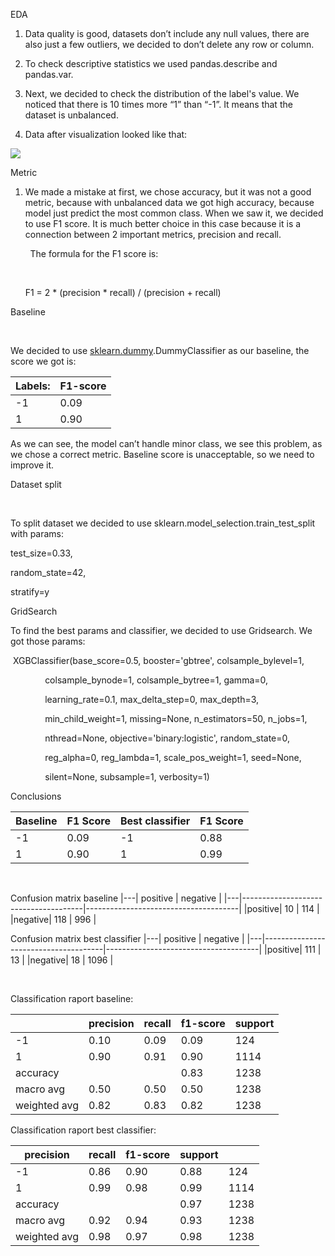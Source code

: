 EDA

1.  Data quality is good, datasets don’t include any null values, there
    are also just a few outliers, we decided to don’t delete any row or
    column.

2.  To check descriptive statistics we used pandas.describe and
    pandas.var.

3.  Next, we decided to check the distribution of the label's value. We
    noticed that there is 10 times more “1” than “-1”. It means that the
    dataset is unbalanced.

4.  Data after visualization looked like that:

![](https://i.imgur.com/poWhOEM.png)

Metric

1.  We made a mistake at first, we chose accuracy, but it was not a good
    metric, because with unbalanced data we got high accuracy, because
    model just predict the most common class. When we saw it, we decided
    to use F1 score. It is much better choice in this case because it is
    a connection between 2 important metrics, precision and recall.

        The formula for the F1 score is:

     

      F1 = 2 \* (precision \* recall) / (precision + recall)

Baseline

 

We decided to use
[sklearn.dummy](https://www.google.com/url?q=https://scikit-learn.org/stable/modules/classes.html%23module-sklearn.dummy&sa=D&source=editors&ust=1625095867936000&usg=AOvVaw3EwzpY9z4len9Kq4301mUd).DummyClassifier
as our baseline, the score we got is:

| Labels:                              | F1-score                             |
|--------------------------------------|--------------------------------------|
| -1                                   | 0.09                                 |
| 1                                    | 0.90                                 |

As we can see, the model can’t handle minor class, we see this problem,
as we chose a correct metric. Baseline score is unacceptable, so we need
to improve it.

Dataset split

 

To split dataset we decided to use
sklearn.model\_selection.train\_test\_split with params:

test\_size=0.33,

random\_state=42,

stratify=y

GridSearch

To find the best params and classifier, we decided to use Gridsearch. We
got those params:

 XGBClassifier(base\_score=0.5, booster='gbtree', colsample\_bylevel=1,

              colsample\_bynode=1, colsample\_bytree=1, gamma=0,

              learning\_rate=0.1, max\_delta\_step=0, max\_depth=3,

              min\_child\_weight=1, missing=None, n\_estimators=50,
n\_jobs=1,

              nthread=None, objective='binary:logistic',
random\_state=0,

              reg\_alpha=0, reg\_lambda=1, scale\_pos\_weight=1,
seed=None,

              silent=None, subsample=1, verbosity=1)

Conclusions

| Baseline           | F1 Score           | Best classifier    | F1 Score           |
|--------------------|--------------------|--------------------|--------------------|
| -1                 | 0.09               | -1                 | 0.88               |
| 1                  | 0.90               | 1                  | 0.99               |

               

Confusion matrix baseline
|---|                 positive        |                negative           |
|---|--------------------------------------|--------------------------------------|
|positive| 10                                   | 114                                  |
|negative| 118                                  | 996                                  |


Confusion matrix best classifier 
|---|                 positive        |                negative           |
|---|--------------------------------------|--------------------------------------|
|positive| 111                                  | 13                                   |
|negative| 18                                   | 1096                                 |

             

Classification raport baseline:

|              | precision | recall | f1-score | support |
|--------------|-----------|--------|----------|---------|
| -1           | 0.10      | 0.09   | 0.09     | 124     |
| 1            | 0.90      | 0.91   | 0.90     | 1114    |
| accuracy     |           |        | 0.83     | 1238    |
| macro avg    | 0.50      | 0.50   | 0.50     | 1238    |
| weighted avg | 0.82      | 0.83   | 0.82     | 1238    |

Classification raport best classifier:

| precision    | recall | f1-score | support |      |
|--------------|--------|----------|---------|------|
| -1           | 0.86   | 0.90     | 0.88    | 124  |
| 1            | 0.99   | 0.98     | 0.99    | 1114 |
| accuracy     |        |          | 0.97    | 1238 |
| macro avg    | 0.92   | 0.94     | 0.93    | 1238 |
| weighted avg | 0.98   | 0.97     | 0.98    | 1238 |
